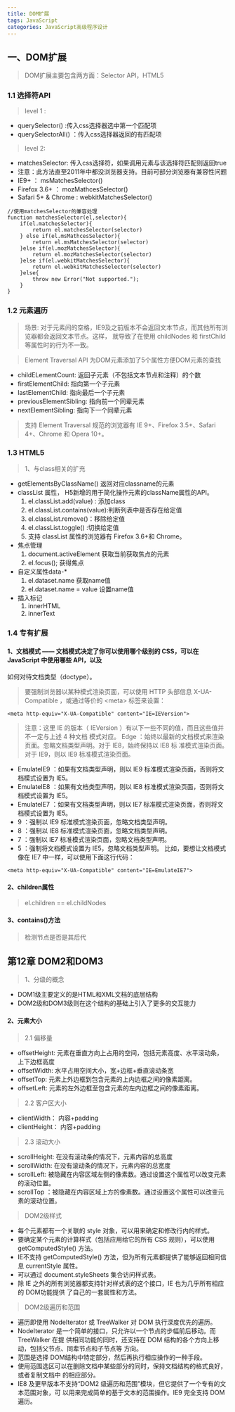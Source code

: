 ```yaml
---
title: DOM扩展 
tags: JavaScript
categories: JavaScript高级程序设计
---
```

## 一、DOM扩展
> DOM扩展主要包含两方面：Selector API，HTML5
### 1.1 选择符API
> level 1 : 
- querySelector() :传入css选择器选中第一个匹配项
- querySelectorAll() ：传入css选择器返回的有匹配项
> level 2:
- matchesSelector: 传入css选择符，如果调用元素与该选择符匹配则返回true
- 注意：此方法直至2011年中都没浏览器支持。目前可部分浏览器有兼容性问题
- IE9+ ： msMatchesSelector()
- Firefox 3.6+ ： mozMathcesSelector()
- Safari 5+ & Chrome  :   webkitMatchesSelector()
```
//使用matchesSelector的兼容处理
function matchesSelector(el,selector){
    if(el.matchesSelector){
        return el.matchesSelector(selector)
    } else if(el.msMathcesSelector){
        return el.msMatchesSelector(selector)
    }else if(el.mozMatchesSelector){
        return el.mozMatchesSelector(selector)
    }else if(el.webkitMatchesSelector){
        return el.webkitMatchesSelector(selector)
    }else{
        throw new Error("Not supported.");
    }
}
```
### 1.2 元素遍历
> 场景: 对于元素间的空格，IE9及之前版本不会返回文本节点，而其他所有浏览器都会返回文本节点。这样，
就导致了在使用 childNodes 和 firstChild 等属性时的行为不一致。

> Element Traversal API 为DOM元素添加了5个属性方便DOM元素的查找
- childELementCount: 返回子元素（不包括文本节点和注释）的个数
- firstElementChild: 指向第一个子元素
- lastElementChild: 指向最后一个子元素
- previousElementSibling: 指向前一个同辈元素
- nextElementSibling: 指向下一个同辈元素
> 支持 Element Traversal 规范的浏览器有 IE 9+、Firefox 3.5+、Safari 4+、Chrome 和 Opera 10+。
### 1.3 HTML5
> 1、与class相关的扩充
- getElementsByClassName() 返回对应classname的元素
- classList 属性， H5新增的用于简化操作元素的className属性的API。
    1. el.classList.add(value) : 添加class
    2. el.classList.contains(value):判断列表中是否存在给定值
    3. el.classList.remove()：移除给定值
    4. el.classList.toggle() :切换给定值
    5. 支持 classList 属性的浏览器有 Firefox 3.6+和 Chrome。
- 焦点管理
    1. document.activeElement 获取当前获取焦点的元素
    2. el.focus(); 获得焦点
- 自定义属性data-*
    1. el.dataset.name  获取name值
    2. el.dataset.name = value 设置name值
- 插入标记
    1. innerHTML
    2. innerText
### 1.4 专有扩展
#### 1、文档模式  —— 文档模式决定了你可以使用哪个级别的 CSS，可以在 JavaScript 中使用哪些 API，以及
如何对待文档类型（doctype）。

> 要强制浏览器以某种模式渲染页面，可以使用 HTTP 头部信息 X-UA-Compatible ，或通过等价的
\<meta> 标签来设置：
```
<meta http-equiv="X-UA-Compatible" content="IE=IEVersion">
```
> 注意：这里 IE 的版本（ IEVersion ）有以下一些不同的值，而且这些值并不一定与上述 4 种文档
模式对应。
 Edge ：始终以最新的文档模式来渲染页面。忽略文档类型声明。对于 IE8，始终保持以 IE8 标
准模式渲染页面。对于 IE9，则以 IE9 标准模式渲染页面。
- EmulateIE9 ：如果有文档类型声明，则以 IE9 标准模式渲染页面，否则将文档模式设置为 IE5。
- EmulateIE8 ：如果有文档类型声明，则以 IE8 标准模式渲染页面，否则将文档模式设置为 IE5。
- EmulateIE7 ：如果有文档类型声明，则以 IE7 标准模式渲染页面，否则将文档模式设置为 IE5。
- 9 ：强制以 IE9 标准模式渲染页面，忽略文档类型声明。
- 8 ：强制以 IE8 标准模式渲染页面，忽略文档类型声明。
- 7 ：强制以 IE7 标准模式渲染页面，忽略文档类型声明。
- 5 ：强制将文档模式设置为 IE5，忽略文档类型声明。
比如，要想让文档模式像在 IE7 中一样，可以使用下面这行代码：
```
<meta http-equiv="X-UA-Compatible" content="IE=EmulateIE7">
```
#### 2、children属性
> el.children == el.childNodes
#### 3、contains()方法
> 检测节点是否是其后代

## 第12章 DOM2和DOM3
> 1、分级的概念
- DOM1级主要定义的是HTML和XML文档的底层结构
- DOM2级和DOM3级则在这个结构的基础上引入了更多的交互能力

#### 2、元素大小
> 2.1 偏移量
- offsetHeight: 元素在垂直方向上占用的空间，包括元素高度、水平滚动条，上下边框高度
- offsetWidth: 水平占用空间大小，宽+边框+垂直滚动条宽
- offsetTop: 元素上外边框到包含元素的上内边框之间的像素距离。
- offsetLeft: 元素的左外边框至包含元素的左内边框之间的像素距离。
> 2.2 客户区大小
- clientWidth： 内容+padding
- clientHeight： 内容+padding
> 2.3 滚动大小
- scrollHeight: 在没有滚动条的情况下，元素内容的总高度
- scrollWidth: 在没有滚动条的情况下，元素内容的总宽度
- scrollLeft: 被隐藏在内容区域左侧的像素数。通过设置这个属性可以改变元素的滚动位置。
- scrollTop ：被隐藏在内容区域上方的像素数。通过设置这个属性可以改变元素的滚动位置。
> DOM2级样式
- 每个元素都有一个关联的 style 对象，可以用来确定和修改行内的样式。
- 要确定某个元素的计算样式（包括应用给它的所有 CSS 规则），可以使用 getComputedStyle()
方法。
- IE不支持 getComputedStyle() 方法，但为所有元素都提供了能够返回相同信息 currentStyle
属性。
- 可以通过 document.styleSheets 集合访问样式表。
- 除 IE 之外的所有浏览器都支持针对样式表的这个接口，IE 也为几乎所有相应的 DOM功能提供
了自己的一套属性和方法。
> DOM2级遍历和范围
- 遍历即使用 NodeIterator 或 TreeWalker 对 DOM 执行深度优先的遍历。
- NodeIterator 是一个简单的接口，只允许以一个节点的步幅前后移动。而 TreeWalker 在提
供相同功能的同时，还支持在 DOM 结构的各个方向上移动，包括父节点、同辈节点和子节点等
方向。
- 范围是选择 DOM结构中特定部分，然后再执行相应操作的一种手段。
- 使用范围选区可以在删除文档中某些部分的同时，保持文档结构的格式良好，或者复制文档中
的相应部分。
- IE8 及更早版本不支持“DOM2 级遍历和范围”模块，但它提供了一个专有的文本范围对象，可
以用来完成简单的基于文本的范围操作。IE9 完全支持 DOM遍历。